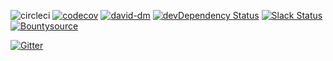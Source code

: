 ![circleci](https://img.shields.io/circleci/project/happybai/ghost-go/develop.svg)
[![codecov](https://img.shields.io/codecov/c/github/happybai/ghost-go/master.svg)](https://codecov.io/gh/happybai/ghost-go)
[![david-dm](https://david-dm.org/happybai/ghost-go.svg)](https://david-dm.org/happybai/ghost-go)
[![devDependency Status](https://david-dm.org/happybai/ghost-go/dev-status.svg)](https://david-dm.org/happybai/ghost-go#info=devDependencies)
[![Slack Status](https://ghost-go-slackin.herokuapp.com/badge.svg)](https://ghost-go-slackin.herokuapp.com)
[![Bountysource](https://api.bountysource.com/badge/team?team_id=174948&style=raised)](https://www.bountysource.com/teams/ghostgo?utm_source=ghostgo&utm_medium=shield&utm_campaign=raised)
<!--[![Click here to lend your support to: GhostGo and make a donation at pledgie.com !](https://pledgie.com/campaigns/32445.png?skin_name=chrome)](https://pledgie.com/campaigns/32445)-->
[![Gitter](https://img.shields.io/gitter/room/nwjs/nw.js.svg)](https://gitter.im/ghost-go/Lobby)

<!--[![Click here to lend your support to: GhostGo and make a donation at pledgie.com !](https://pledgie.com/campaigns/32445.png?skin_name=chrome)](https://pledgie.com/campaigns/32445)-->
